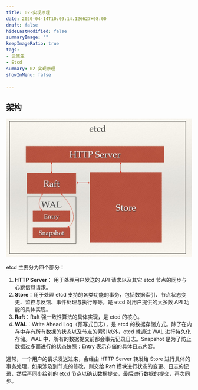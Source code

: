 ```yaml
---
title: 02-实现原理
date: 2020-04-14T10:09:14.126627+08:00
draft: false
hideLastModified: false
summaryImage: ""
keepImageRatio: true
tags:
- 云原生
- Etcd
summary: 02-实现原理
showInMenu: false

---
```


## 架构

![image](/images/etcd.jpg)

etcd 主要分为四个部分：

1. **HTTP Server**： 用于处理用户发送的 API 请求以及其它 etcd 节点的同步与心跳信息请求。
2. **Store**：用于处理 etcd 支持的各类功能的事务，包括数据索引、节点状态变更、监控与反馈、事件处理与执行等等，是 etcd 对用户提供的大多数 API 功能的具体实现。
3. **Raft**：Raft 强一致性算法的具体实现，是 etcd 的核心。
4. **WAL**：Write Ahead Log（预写式日志），是 etcd 的数据存储方式。除了在内存中存有所有数据的状态以及节点的索引以外，etcd 就通过 WAL 进行持久化存储。WAL 中，所有的数据提交前都会事先记录日志。Snapshot 是为了防止数据过多而进行的状态快照；Entry 表示存储的具体日志内容。

通常，一个用户的请求发送过来，会经由 HTTP Server 转发给 Store 进行具体的事务处理，如果涉及到节点的修改，则交给 Raft 模块进行状态的变更、日志的记录，然后再同步给别的 etcd 节点以确认数据提交，最后进行数据的提交，再次同步。
